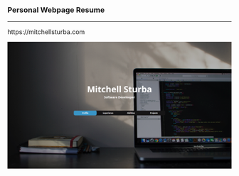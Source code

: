 <h3>Personal Webpage Resume</h3>
<hr>
https://mitchellsturba.com

![HomePage](Images/Screenshot.png)
